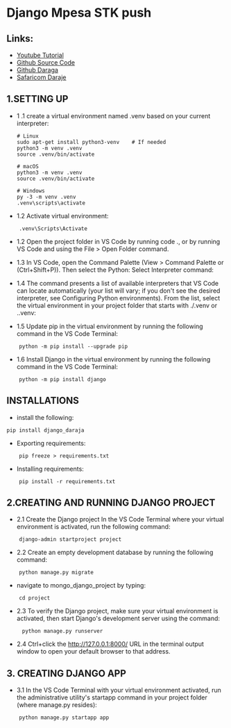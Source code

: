 # Django Mpesa STK push
## Links:
- [Youtube Tutorial](https://www.youtube.com/watch?v=CKFu3229p9Q&t=24s&ab_channel=FortuneDevAcademy)
- [Github Source Code](https://github.com/Fortune-dot/Django-STK-Push)
- [Github Daraga](https://github.com/Fortune-dot/django-daraja)
- [Safaricom Daraje](https://developer.safaricom.co.ke/)

## 1.SETTING UP 
- 1 .1 create a virtual environment named .venv based on your current interpreter:
   
    ```
    # Linux
    sudo apt-get install python3-venv    # If needed
    python3 -m venv .venv
    source .venv/bin/activate

    # macOS
    python3 -m venv .venv
    source .venv/bin/activate

    # Windows
    py -3 -m venv .venv
    .venv\scripts\activate
    ```

- 1.2 Activate virtual environment:

```
    .venv\Scripts\Activate 
```

- 1.2 Open the project folder in VS Code by running code ., or by running VS Code and using the File > Open Folder command.
- 1.3 In VS Code, open the Command Palette (View > Command Palette or (Ctrl+Shift+P)). Then select the Python: Select Interpreter command:
- 1.4 The command presents a list of available interpreters that VS Code can locate automatically (your list will vary; if you don't see the desired interpreter, see Configuring Python environments). From the list, select the virtual environment in your project folder that starts with ./.venv or .\.venv:

- 1.5 Update pip in the virtual environment by running the following command in the VS Code Terminal:

```
    python -m pip install --upgrade pip
```

- 1.6 Install Django in the virtual environment by running the following command in the VS Code Terminal:

```
    python -m pip install django
```

## INSTALLATIONS 
- install the following:

```
pip install django_daraja
```

- Exporting requirements:

```
	pip freeze > requirements.txt
```

- Installing requirements:

```
	pip install -r requirements.txt
```

## 2.CREATING AND RUNNING DJANGO PROJECT
- 2.1 Create the Django project
In the VS Code Terminal where your virtual environment is activated, run the following command:

```
    django-admin startproject project
```

- 2.2 Create an empty development database by running the following command:

```
    python manage.py migrate
```

- navigate to mongo_django_project by typing:

```
    cd project
```
- 2.3 To verify the Django project, make sure your virtual environment is activated, then start Django's development server using the command:

```
     python manage.py runserver
```

- 2.4 Ctrl+click the http://127.0.0.1:8000/ URL in the terminal output window to open your default browser to that address.


## 3. CREATING DJANGO APP
- 3.1 In the VS Code Terminal with your virtual environment activated, run the administrative utility's startapp command in your project folder (where manage.py resides):

```
    python manage.py startapp app
```
 